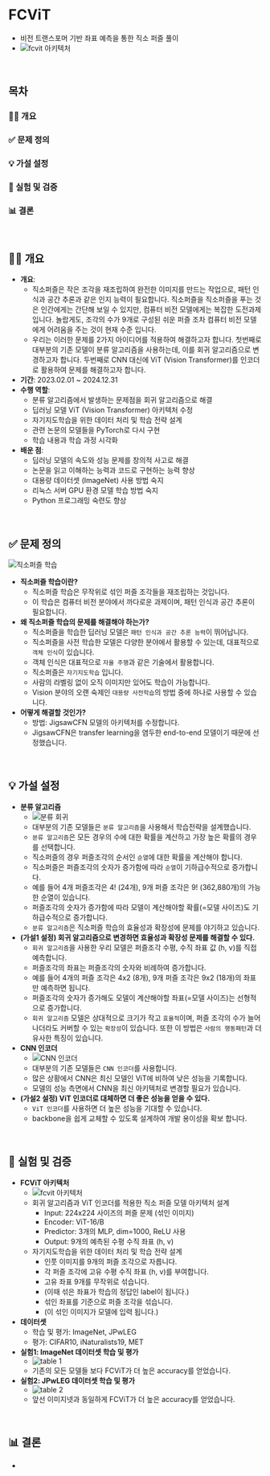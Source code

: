# FCViT
* 비전 트랜스포머 기반 좌표 예측을 통한 직소 퍼즐 풀이
* ![fcvit 아키텍처](https://github.com/user-attachments/assets/87ac17a0-2590-4bdc-bb03-a8f1937add0c)
<br>
 
## 목차
### 👨‍🏫 개요
### ✅ 문제 정의
### 💡 가설 설정
### 🔬 실험 및 검증
### 📊 결론
<br>


## 👨‍🏫 개요
* __개요__: 
  * 직소퍼즐은 작은 조각을 재조립하여 완전한 이미지를 만드는 작업으로, 패턴 인식과 공간 추론과 같은 인지 능력이 필요합니다. 직소퍼즐을 직소퍼즐을 푸는 것은 인간에게는 간단해 보일 수 있지만, 컴퓨터 비전 모델에게는 복잡한 도전과제 입니다. 놀랍게도, 조각의 수가 9개로 구성된 쉬운 퍼즐 조차 컴퓨터 비전 모델에게 어려움을 주는 것이 현재 수준 입니다. 
  * 우리는 이러한 문제를 2가지 아이디어를 적용하여 해결하고자 합니다. 첫번째로 대부분의 기존 모델이 분류 알고리즘을 사용하는데, 이를 회귀 알고리즘으로 변경하고자 합니다. 두번째로 CNN 대신에 ViT (Vision Transformer)를 인코더로 활용하여 문제를 해결하고자 합니다.
* __기간__: 2023.02.01 ~ 2024.12.31
* __수행 역할__: 
  * 분류 알고리즘에서 발생하는 문제점을 회귀 알고리즘으로 해결
  * 딥러닝 모델 ViT (Vision Transformer) 아키텍처 수정
  * 자기지도학습을 위한 데이터 처리 및 학습 전략 설계
  * 관련 논문의 모델들을 PyTorch로 다시 구현
  * 학습 내용과 학습 과정 시각화
* __배운 점__: 
  * 딥러닝 모델의 속도와 성능 문제를 창의적 사고로 해결
  * 논문을 읽고 이해하는 능력과 코드로 구현하는 능력 향상
  * 대용량 데이터셋 (ImageNet) 사용 방법 숙지
  * 리눅스 서버 GPU 환경 모델 학습 방법 숙지
  * Python 프로그래밍 숙련도 향상
<br>



## ✅ 문제 정의
![직소퍼즐 학습](https://github.com/user-attachments/assets/302663fc-07b0-438e-acb8-8791b5e00455)
* __직소퍼즐 학습이란?__
  * 직소퍼즐 학습은 무작위로 섞인 퍼즐 조각들을 재조립하는 것입니다.
  * 이 학습은 컴퓨터 비전 분야에서 까다로운 과제이며, 패턴 인식과 공간 추론이 필요합니다.
* __왜 직소퍼즐 학습의 문제를 해결해야 하는가?__
  * 직소퍼즐을 학습한 딥러닝 모델은 `패턴 인식과 공간 추론 능력`이 뛰어납니다.
  * 직소퍼즐을 사전 학습한 모델은 다양한 분야에서 활용할 수 있는데, 대표적으로 `객체 인식`이 있습니다.
  * 객체 인식은 대표적으로 `자율 주행`과 같은 기술에서 활용합니다.
  * 직소퍼즐은 `자기지도학습` 입니다.
  * 사람의 라벨링 없이 오직 이미지만 있어도 학습이 가능합니다.
  * Vision 분야의 오랜 숙제인 `대용량 사전학습`의 방법 중에 하나로 사용할 수 있습니다.
* __어떻게 해결할 것인가?__
  * 방법: JigsawCFN 모델의 아키텍처를 수정합니다.
  * JigsawCFN은 transfer learning을 염두한 end-to-end 모델이기 때문에 선정했습니다.
<br>



## 💡 가설 설정
* __분류 알고리즘__
  * ![분류 회귀](https://github.com/user-attachments/assets/5aa8f5bf-67ae-4c64-86a0-53fbff89cc5a)
  * 대부분의 기존 모델들은 `분류 알고리즘`을 사용해서 학습전략을 설계했습니다.
  * `분류 알고리즘`은 모든 경우의 수에 대한 확률을 계산하고 가장 높은 확률의 경우를 선택합니다.
  * 직소퍼즐의 경우 퍼즐조각의 순서인 `순열`에 대한 확률을 계산해야 합니다.
  * 직소퍼즐은 퍼즐조각의 숫자가 증가함에 따라 `순열`이 기하급수적으로 증가합니다.
  * 예를 들어 4개 퍼즐조각은 4! (24개), 9개 퍼즐 조각은 9! (362,880개)의 가능한 순열이 있습니다.
  * 퍼즐조각의 숫자가 증가함에 따라 모델이 계산해야할 확률(=모델 사이즈)도 기하급수적으로 증가합니다.
  * `분류 알고리즘`은 직소퍼즐 학습의 효율성과 확장성에 문제를 야기하고 있습니다.
* __(가설1 설정) 회귀 알고리즘으로 변경하면 효율성과 확장성 문제를 해결할 수 있다.__
  * `회귀 알고리즘`을 사용한 우리 모델은 퍼즐조각 수평, 수직 좌표 값 (h, v)를 직접 예측합니다.
  * 퍼즐조각의 좌표는 퍼즐조각의 숫자와 비례하여 증가합니다.
  * 예를 들어 4개의 퍼즐 조각은 4x2 (8개), 9개 퍼즐 조각은 9x2 (18개)의 좌표만 예측하면 됩니다. 
  * 퍼즐조각의 숫자가 증가해도 모델이 계산해야할 좌표(=모델 사이즈)는 선형적으로 증가합니다.
  * `회귀 알고리즘` 모델은 상대적으로 크기가 작고 `효율적`이며, 퍼즐 조각의 수가 늘어나더라도 커버할 수 있는 `확장성`이 있습니다. 또한 이 방법은 `사람의 행동패턴`과 더 유사한 특징이 있습니다.
* __CNN 인코더__
  * ![CNN 인코더](https://github.com/user-attachments/assets/abcc7319-ff45-4d2f-82eb-9f6483bc4417)
  * 대부분의 기존 모델들은 `CNN 인코더`를 사용합니다.
  * 많은 상황에서 CNN은 최신 모델인 ViT에 비하여 낮은 성능을 기록합니다.
  * 모델의 성능 측면에서 CNN을 최신 아키텍처로 변경할 필요가 있습니다.
* __(가설2 설정) ViT 인코더로 대체하면 더 좋은 성능을 얻을 수 있다.__
  * `ViT 인코더`를 사용하면 더 높은 성능을 기대할 수 있습니다.
  * backbone을 쉽게 교체할 수 있도록 설계하여 개발 용이성을 확보 합니다.
<br>



## 🔬 실험 및 검증
* __FCViT 아키텍처__
  * ![fcvit 아키텍처](https://github.com/user-attachments/assets/87ac17a0-2590-4bdc-bb03-a8f1937add0c)
  * 회귀 알고리즘과 ViT 인코더를 적용한 직소 퍼즐 모델 아키텍처 설계
    * Input: 224x224 사이즈의 퍼즐 문제 (섞인 이미지)
    * Encoder: ViT-16/B
    * Predictor: 3개의 MLP, dim=1000, ReLU 사용
    * Output: 9개의 예측된 수평 수직 좌표 (h, v)
  * 자기지도학습을 위한 데이터 처리 및 학습 전략 설계
    * 인풋 이미지를 9개의 퍼즐 조각으로 자릅니다.
    * 각 퍼즐 조각에 고유 수평 수직 좌표 (h, v)를 부여합니다.
    * 고유 좌표 9개를 무작위로 섞습니다.
    * (이때 섞은 좌표가 학습의 정답인 label이 됩니다.)
    * 섞인 좌표를 기준으로 퍼즐 조각을 섞습니다.
    * (이 섞인 이미지가 모델에 입력 됩니다.)
* __데이터셋__
  * 학습 및 평가: ImageNet, JPwLEG
  * 평가: CIFAR10, iNaturalists19, MET
* __실험1: ImageNet 데이터셋 학습 및 평가__
  * ![table 1](https://github.com/user-attachments/assets/66ab979a-f70b-49d2-9737-1b25c7d5819c)
  * 기존의 모든 모델들 보다 FCViT가 더 높은 accuracy를 얻었습니다.
* __실험2: JPwLEG 데이터셋 학습 및 평가__
  * ![table 2](https://github.com/user-attachments/assets/f614a105-fc46-4520-be41-365de9fc4c69)
  * 앞선 이미지넷과 동일하게 FCViT가 더 높은 accuracy를 얻었습니다.
<br>



## 📊 결론
* 
<br>
